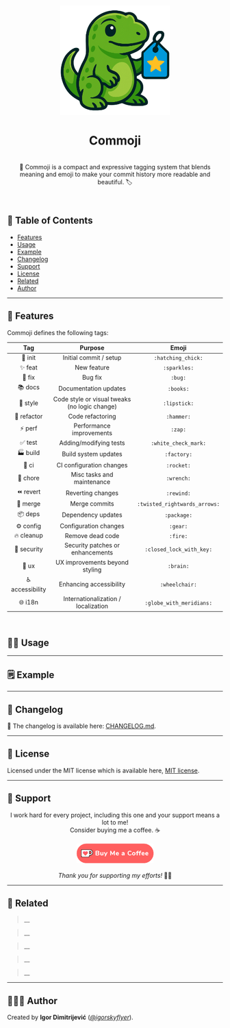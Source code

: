 <div align="center">
  <img src="https://raw.githubusercontent.com/igorskyflyer/commoji/main/assets/commoji.png" alt="Icon of Commoji, a Visual Studio Code extension" width="256" height="256">
<h1 align="center">Commoji</h1>
</div>

<br>

<div align="center">
  🐉 Commoji is a compact and expressive tagging system that blends meaning and emoji to make your commit history more readable and beautiful. 🏷️
</div>

<br>
<br>

## 📃 Table of Contents

- [Features](#-features)
- [Usage](#-usage)
- [Example](#️-example)
- [Changelog](#-changelog)
- [Support](#-support)
- [License](#-license)
- [Related](#-related)
- [Author](#-author)

---

## 🤖 Features

Commoji defines the following tags:

|       Tag       |                    Purpose                    |            Emoji             |
|:---------------:|:---------------------------------------------:|:----------------------------:|
| 🐣 init         | Initial commit / setup                        | `:hatching_chick:`           |
| ✨ feat         | New feature                                   | `:sparkles:`                 |
| 🐛 fix          | Bug fix                                       | `:bug:`                      |
| 📚 docs         | Documentation updates                         | `:books:`                    |
| 💄 style        | Code style or visual tweaks (no logic change) | `:lipstick:`                 |
| 🔨 refactor     | Code refactoring                              | `:hammer:`                   |
| ⚡ perf         | Performance improvements                      | `:zap:`                      |
| ✅ test         | Adding/modifying tests                        | `:white_check_mark:`         |
| 🏭 build        | Build system updates                          | `:factory:`                  |
| 🚀 ci           | CI configuration changes                      | `:rocket:`                   |
| 🔧 chore        | Misc tasks and maintenance                    | `:wrench:`                   |
| ⏪ revert       | Reverting changes                             | `:rewind:`                   |
| 🔀 merge        | Merge commits                                 | `:twisted_rightwards_arrows:`|
| 📦 deps         | Dependency updates                            | `:package:`                  |
| ⚙️ config       | Configuration changes                         | `:gear:`                     |
| 🔥 cleanup      | Remove dead code                              | `:fire:`                     |
| 🔐 security     | Security patches or enhancements              | `:closed_lock_with_key:`     |
| 🧠 ux           | UX improvements beyond styling                | `:brain:`                    |
| ♿ accessibility| Enhancing accessibility                       | `:wheelchair:`               |
| 🌐 i18n         | Internationalization / localization           | `:globe_with_meridians:`             |

<br>

## 🕵🏼 Usage

---

## 🗒️ Example


---

## 📝 Changelog

📑 The changelog is available here: [CHANGELOG.md](https://github.com/igorskyflyer/commoji/blob/main/CHANGELOG.md).

---

## 🪪 License

Licensed under the MIT license which is available here, [MIT license](https://github.com/igorskyflyer/commoji/blob/main/LICENSE.txt).

---

## 💖 Support

<div align="center">
  I work hard for every project, including this one and your support means a lot to me!
  <br>
  Consider buying me a coffee. ☕
  <br>
  <br>
  <a href="https://ko-fi.com/igorskyflyer" target="_blank"><img src="https://raw.githubusercontent.com/igorskyflyer/igorskyflyer/main/assets/ko-fi.png" alt="Donate to igorskyflyer" width="180" height="46"></a>
  <br>
  <br>
  <em>Thank you for supporting my efforts!</em> 🙏😊
</div>

---

## 🧬 Related

[]()

> __

[]()

> __

[]()

> __

[]()

> __

[]()

> __

---

## 👨🏻‍💻 Author
Created by **Igor Dimitrijević** ([*@igorskyflyer*](https://github.com/igorskyflyer/)).
